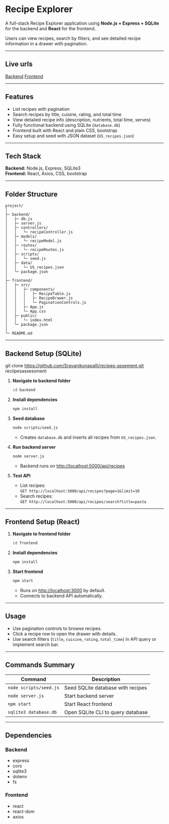 # Recipe Explorer

A full-stack Recipe Explorer application using **Node.js + Express + SQLite** for the backend and **React** for the frontend.

Users can view recipes, search by filters, and see detailed recipe information in a drawer with pagination.

---

## Live urls
[Backend](https://recipes-assement.onrender.com)
[Frontend]()

---------------
## Features

- List recipes with pagination
- Search recipes by title, cuisine, rating, and total time
- View detailed recipe info (description, nutrients, total time, serves)
- Fully functional backend using SQLite (`database.db`)
- Frontend built with React and plain CSS, bootstrap
- Easy setup and seed with JSON dataset (`US_recipes.json`)

---

## Tech Stack

**Backend:** Node.js, Express, SQLite3  
**Frontend:** React, Axios, CSS, bootstrap

---

## Folder Structure

```
project/
│
├─ backend/
│   ├─ db.js
│   ├─ server.js
│   ├─ controllers/
│   │   └─ recipeController.js
│   ├─ models/
│   │   └─ recipeModel.js
│   ├─ routes/
│   │   └─ recipeRoutes.js
│   ├─ scripts/
│   │   └─ seed.js
│   ├─ data/
│   │   └─ US_recipes.json
│   └─ package.json
│
├─ frontend/
│   ├─ src/
│   │   ├─ components/
│   │   │   ├─ RecipeTable.js
│   │   │   ├─ RecipeDrawer.js
│   │   │   └─ PaginationControls.js
│   │   ├─ App.js
│   │   └─ App.css
│   ├─ public/
│   │   └─ index.html
│   └─ package.json
│
└─ README.md
```

---

## Backend Setup (SQLite)

git clone https://github.com/Sravanikonapalli/recipes-assement.git
reciipesassessment

1. **Navigate to backend folder**
    ```bash
    cd backend
    ```

2. **Install dependencies**
    ```bash
    npm install
    ```

3. **Seed database**
    ```bash
    node scripts/seed.js
    ```
    - Creates `database.db` and inserts all recipes from `US_recipes.json`.

4. **Run backend server**
    ```bash
    node server.js
    ```
    - Backend runs on [http://localhost:5000/api/recipes](http://localhost:5000/api/recipes)

5. **Test API**
    - List recipes:  
      `GET http://localhost:5000/api/recipes?page=1&limit=10`
    - Search recipes:  
      `GET http://localhost:5000/api/recipes/search?title=pasta`

---

## Frontend Setup (React)

1. **Navigate to frontend folder**
    ```bash
    cd frontend
    ```

2. **Install dependencies**
    ```bash
    npm install
    ```

3. **Start frontend**
    ```bash
    npm start
    ```
    - Runs on [http://localhost:3000](http://localhost:3000) by default.
    - Connects to backend API automatically.

---

## Usage

- Use pagination controls to browse recipes.
- Click a recipe row to open the drawer with details.
- Use search filters (`title`, `cuisine`, `rating`, `total_time`) in API query or implement search bar.

---

## Commands Summary

| Command                   | Description                           |
|---------------------------|---------------------------------------|
| `node scripts/seed.js`    | Seed SQLite database with recipes     |
| `node server.js`          | Start backend server                  |
| `npm start`               | Start React frontend                  |
| `sqlite3 database.db`     | Open SQLite CLI to query database     |

---

## Dependencies

### Backend

- express
- cors
- sqlite3
- dotenv
- fs

### Frontend

- react
- react-dom
- axios
